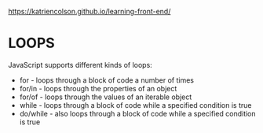 https://katriencolson.github.io/learning-front-end/



<h1>LOOPS</h1>
JavaScript supports different kinds of loops:
<ul>
     <li>for - loops through a block of code a number of times</li>
     <li>for/in - loops through the properties of an object</li>
     <li>for/of - loops through the values of an iterable object</li>
     <li>while - loops through a block of code while a specified condition is true</li>
     <li>do/while - also loops through a block of code while a specified condition is true</li>
</ul>